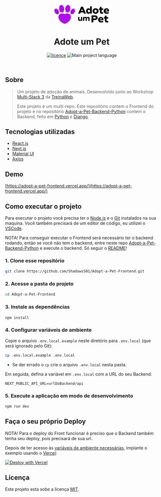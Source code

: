 <div align="center">
  <img width="180" src="public/images/logo.svg" alt="Logo">
  <h1>Adote um Pet</h1>
</div>
<p align="center">
  <a href="LICENSE"><img alt="licence" src="https://img.shields.io/github/license/ShadowsS01/Adopt-a-Pet-Frontend?color=%23AE0FEA"></a>
  <img src="https://img.shields.io/github/languages/top/ShadowsS01/Adopt-a-Pet-Frontend?color=%23AE0FEA" alt="Main project language">
</p>
<br/>

## Sobre

> Um projeto de adoção de animais. Desenvolvido junto ao Workshop [Multi-Stack 3](https://lp.treinaweb.com.br/multi-stack/aula1) da [TreinaWeb](https://www.treinaweb.com.br/).
>
> Este projeto é um multi-repo. Este repositório contem o Frontend do projeto e no repositório [Adopt-a-Pet-Backend-Python](https://github.com/ShadowsS01/Adopt-a-Pet-Backend-Python) contem o Backend, feito em [Python](https://www.python.org/) e [Django](https://www.djangoproject.com/).

## Tecnologias utilizadas

- [React.js](https://reactjs.org/)
- [Next.js](https://github.com/vercel/next.js)
- [Material UI](https://mui.com/)
- [Axios](https://axios-http.com/)

## Demo

[https://adopt-a-pet-frontend.vercel.app/](https://adopt-a-pet-frontend.vercel.app/)

## Como executar o projeto

Para executar o projeto você precisa ter o [Node.js](https://nodejs.dev) e o [Git](https://git-scm.com) instalados na sua maquina. Você também precisará de um editor de código, eu utilizei o [VSCode](https://code.visualstudio.com).

NOTA! Para conseguir executar o Frontend será necessário ter o backend rodando, então se você não tem o backend, entre neste repo [Adopt-a-Pet-Backend-Python](https://github.com/ShadowsS01/Adopt-a-Pet-Backend-Python) e execute o backend. Só seguir o [README](https://github.com/ShadowsS01/Adopt-a-Pet-Backend-Python#readme)!

### 1. Clone esse repositório

```bash
git clone https://github.com/ShadowsS01/Adopt-a-Pet-Frontend.git
```

### 2. Acesse a pasta do projeto

```bash
cd Adopt-a-Pet-Frontend
```

### 3. Instale as dependências

```bash
npm install
```

### 4. Configurar variáveis de ambiente

Copie o arquivo `.env.local.example` neste diretório para `.env.local` (que será ignorado pelo Git):

```bash
cp .env.local.example .env.local
```

- Se der errado o `cp` crie o arquivo `.env.local` nesta pasta.

Em seguida, defina a variável em `.env.local` com a URL do seu Backend:

```text
NEXT_PUBLIC_API_URL=urlDoBackend/api
```

### 5. Execute a aplicação em modo de desenvolvimento

```bash
npm run dev
```

## Faça o seu próprio Deploy

NOTA! Para o deploy do Front funcionar é preciso que o Backend também tenha seu deploy, pois precisará de sua url.

Depois de ter acesso às [variáveis de ambiente necessárias](#4-configurar-variáveis-de-ambiente), implante o exemplo usando o [Vercel](https://vercel.com?utm_source=github&utm_medium=readme&utm_campaign=next-example):

[![Deploy with Vercel](https://vercel.com/button)](https://vercel.com/new/clone?repository-url=https%3A%2F%2Fgithub.com%2FShadowsS01%2FAdopt-a-Pet-Frontend&env=NEXT_PUBLIC_API_URL&envDescription=Necess%C3%A1rio%20para%20conectar%20com%20o%20Backend&envLink=https%3A%2F%2Fgithub.com%2FShadowsS01%2FAdopt-a-Pet-frontend%234-configurar-vari%25C3%25A1veis-de-ambiente&project-name=adopt-a-pet-frontend&repository-name=adopt-a-pet-frontend)

## Licença

Este projeto esta sobe a licença [MIT](/LICENSE).
